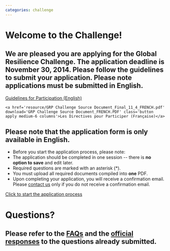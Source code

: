 ```yaml
---
categories: challenge
---
```


# Welcome to the Challenge!

## We are pleased you are applying for the Global Resilience Challenge.  The application deadline is November 30, 2014.  Please follow the guidelines to submit your application. Please note applications must be submitted in English.


<div class='applies row'>
	<a href='resource/GRP_Guideline_updated_11_3.pdf' download='GRP Challenge Source Document_ENGLISH.pdf' class='button apply medium-6 columns english'>Guidelines for Participation (English)</a>

	<a href='resource/GRP Challenge Source Document_Final_11_4_FRENCH.pdf' download='GRP Challenge Source Document_FRENCH.PDF' class='button apply medium-6 columns'>Les Directives pour Participer (Française)</a>
</div>

## Please note that the application form is only available in English.

* Before you start the application process, please note:
* The application should be completed in one session -- there is **no option to save** and edit later.
* Required questions are marked with an asterisk (*).
* You must upload all required documents compiled into **one** PDF.
* Upon completing your application, you will receive a confirmation email. Please [contact us](mailto:challenge@globalresiliencepartnership.org) only if you do not receive a confirmation email.

<div class='applies row'>
	<a href='https://secure.jotform.us/form/43085124615147' target='_blank' class='button apply medium-centered medium-6 columns'>Click to start the application process</a>
</div>

# Questions?

## Please refer to the <a href='resource/FAQ_GlobalResilienceChallenge_ENGLISH_AMENDED.pdf' download='FAQ_GlobalResilienceChallenge.pdf'>FAQs</a> and the <a href='resource/GRP_Challenge_Responses to Challenge Questions_24 Oct 2014_final.pdf' download='GRP_Challenge_Responses to Challenge Questions_24 Oct 2014_final.pdf'>official responses</a> to the questions already submitted.
